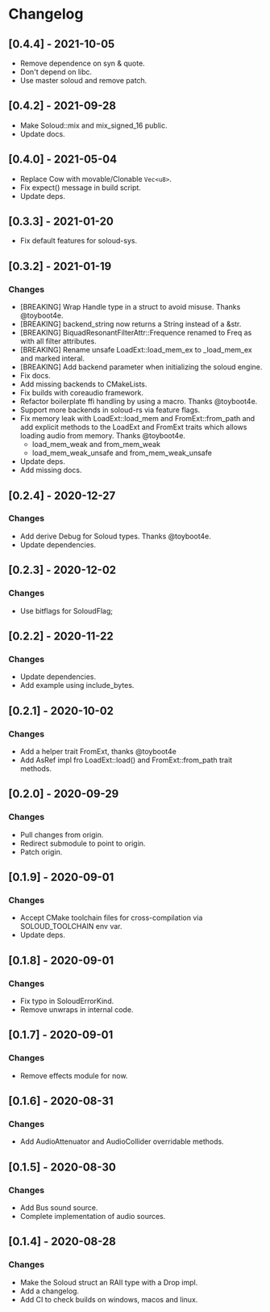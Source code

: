 # Changelog


## [0.4.4] - 2021-10-05
- Remove dependence on syn & quote.
- Don't depend on libc.
- Use master soloud and remove patch.

## [0.4.2] - 2021-09-28
- Make Soloud::mix and mix_signed_16 public.
- Update docs.

## [0.4.0] - 2021-05-04
- Replace Cow with movable/Clonable `Vec<u8>`.
- Fix expect() message in build script.
- Update deps.

## [0.3.3] - 2021-01-20
- Fix default features for soloud-sys.

## [0.3.2] - 2021-01-19
### Changes
- [BREAKING] Wrap Handle type in a struct to avoid misuse. Thanks @toyboot4e.
- [BREAKING] backend_string now returns a String instead of a &str.
- [BREAKING] BiquadResonantFilterAttr::Frequence renamed to Freq as with all filter attributes.
- [BREAKING] Rename unsafe LoadExt::load_mem_ex to _load_mem_ex and marked interal.
- [BREAKING] Add backend parameter when initializing the soloud engine.
- Fix docs.
- Add missing backends to CMakeLists.
- Fix builds with coreaudio framework.
- Refactor boilerplate ffi handling by using a macro. Thanks @toyboot4e.
- Support more backends in soloud-rs via feature flags.
- Fix memory leak with LoadExt::load_mem and FromExt::from_path and add explicit methods to the LoadExt and FromExt traits which allows loading audio from memory. Thanks @toyboot4e.
    - load_mem_weak and from_mem_weak
    - load_mem_weak_unsafe and from_mem_weak_unsafe
- Update deps.
- Add missing docs.

## [0.2.4] - 2020-12-27
### Changes
- Add derive Debug for Soloud types. Thanks @toyboot4e.
- Update dependencies.

## [0.2.3] - 2020-12-02
### Changes
- Use bitflags for SoloudFlag;

## [0.2.2] - 2020-11-22
### Changes
- Update dependencies.
- Add example using include_bytes.

## [0.2.1] - 2020-10-02
### Changes
- Add a helper trait FromExt, thanks @toyboot4e
- Add AsRef<Path> impl fro LoadExt::load() and FromExt::from_path trait methods.

## [0.2.0] - 2020-09-29
### Changes
- Pull changes from origin.
- Redirect submodule to point to origin.
- Patch origin.

## [0.1.9] - 2020-09-01
### Changes
- Accept CMake toolchain files for cross-compilation via SOLOUD_TOOLCHAIN env var.
- Update deps.

## [0.1.8] - 2020-09-01
### Changes
- Fix typo in SoloudErrorKind.
- Remove unwraps in internal code.

## [0.1.7] - 2020-09-01
### Changes
- Remove effects module for now.

## [0.1.6] - 2020-08-31
### Changes
- Add AudioAttenuator and AudioCollider overridable methods.


## [0.1.5] - 2020-08-30
### Changes
- Add Bus sound source.
- Complete implementation of audio sources.

## [0.1.4] - 2020-08-28
### Changes
- Make the Soloud struct an RAII type with a Drop impl.
- Add a changelog.
- Add CI to check builds on windows, macos and linux.

